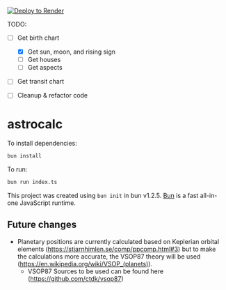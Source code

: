 [![Deploy to Render](https://render.com/images/deploy-to-render-button.svg)](https://render.com/deploy?repo=https://github.com/floffah/astrocalc)

TODO:
- [ ] Get birth chart
  - [x] Get sun, moon, and rising sign
  - [ ] Get houses
  - [ ] Get aspects
- [ ] Get transit chart

- [ ] Cleanup & refactor code

# astrocalc

To install dependencies:

```bash
bun install
```

To run:

```bash
bun run index.ts
```

This project was created using `bun init` in bun v1.2.5. [Bun](https://bun.sh) is a fast all-in-one JavaScript runtime.

## Future changes

- Planetary positions are currently calculated based on Keplerian orbital elements (https://stjarnhimlen.se/comp/ppcomp.html#3) but to make the calculations more accurate, the VSOP87 theory will be used (https://en.wikipedia.org/wiki/VSOP_(planets)).
  - VSOP87 Sources to be used can be found here (https://github.com/ctdk/vsop87)